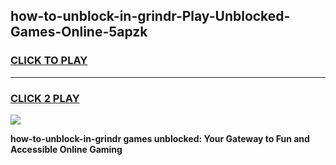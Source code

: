 
## how-to-unblock-in-grindr-Play-Unblocked-Games-Online-5apzk
<h3>
<a href="https://premium76.site?title=how-to-unblock-in-grindr&ref=25A">CLICK TO PLAY</a></h3>
<hr>

<h3>
<a href="https://premium76.site?title=how-to-unblock-in-grindr&ref=25A">CLICK 2 PLAY</a>
  
</h3>

<a href="https://premium76.site?title=how-to-unblock-in-grindr&ref=25A"><img src="https://clearcache.store/games.png"></a>


**how-to-unblock-in-grindr games unblocked: Your Gateway to Fun and Accessible Online Gaming**
